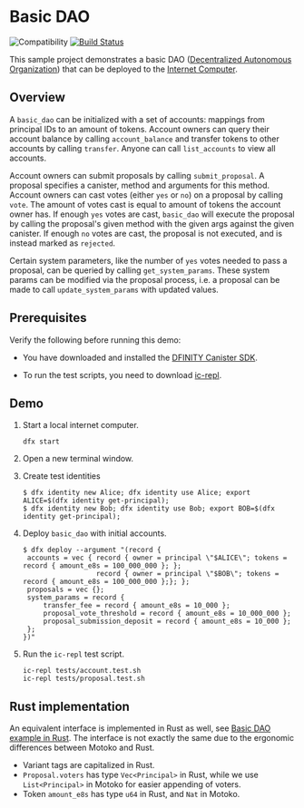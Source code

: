 # Basic DAO

![Compatibility](https://img.shields.io/badge/compatibility-0.6.25-blue)
[![Build Status](https://github.com/dfinity/examples/workflows/motoko-dao-example/badge.svg)](https://github.com/dfinity/examples/actions?query=workflow%3Amotoko-dao-example)

This sample project demonstrates a basic DAO 
([Decentralized Autonomous Organization](https://en.wikipedia.org/wiki/Decentralized_autonomous_organization)) 
that can be deployed to the [Internet Computer](https://github.com/dfinity/ic).

## Overview

A `basic_dao` can be initialized with a set of accounts: mappings from principal IDs to an amount of tokens. 
Account owners can query their account balance by calling `account_balance` and transfer tokens to other
accounts by calling `transfer`. Anyone can call `list_accounts` to view all accounts. 

Account owners can submit proposals by calling `submit_proposal`. A proposal specifies a canister, method 
and arguments for this method. Account owners can cast votes (either `yes` or `no`) on a proposal by calling `vote`.
The amount of votes cast is equal to amount of tokens the account owner has. If enough `yes` votes are cast,
`basic_dao` will execute the proposal by calling the proposal's given method with the given args against the given
canister. If enough `no` votes are cast, the proposal is not executed, and is instead marked as `rejected`.

Certain system parameters, like the number of `yes` votes needed to pass a proposal, can be queried by calling
`get_system_params`. These system params can be modified via the proposal process, i.e. a proposal can be
made to call `update_system_params` with updated values.

## Prerequisites

Verify the following before running this demo:

* You have downloaded and installed the [DFINITY Canister SDK](https://sdk.dfinity.org).

* To run the test scripts, you need to download [ic-repl](https://github.com/chenyan2002/ic-repl/releases).

## Demo

1. Start a local internet computer.

   ```text
   dfx start
   ```

1. Open a new terminal window.

1. Create test identities

   ```text
   $ dfx identity new Alice; dfx identity use Alice; export ALICE=$(dfx identity get-principal);
   $ dfx identity new Bob; dfx identity use Bob; export BOB=$(dfx identity get-principal);
   ```

1. Deploy `basic_dao` with initial accounts.

   ```text
   $ dfx deploy --argument "(record {
    accounts = vec { record { owner = principal \"$ALICE\"; tokens = record { amount_e8s = 100_000_000 }; };
                     record { owner = principal \"$BOB\"; tokens = record { amount_e8s = 100_000_000 };}; };
    proposals = vec {};
    system_params = record {
        transfer_fee = record { amount_e8s = 10_000 };
        proposal_vote_threshold = record { amount_e8s = 10_000_000 };
        proposal_submission_deposit = record { amount_e8s = 10_000 };
    };
   })"
   ```

1. Run the `ic-repl` test script.

   ```text
   ic-repl tests/account.test.sh
   ic-repl tests/proposal.test.sh
   ```

## Rust implementation

An equivalent interface is implemented in Rust as well, see [Basic DAO example in Rust](https://github.com/dfinity/examples/tree/master/rust/basic_dao).
The interface is not exactly the same due to the ergonomic differences between Motoko and Rust.

* Variant tags are capitalized in Rust.
* `Proposal.voters` has type `Vec<Principal>` in Rust, while we use `List<Principal>` in Motoko for easier appending of voters.
* Token `amount_e8s` has type `u64` in Rust, and `Nat` in Motoko.

